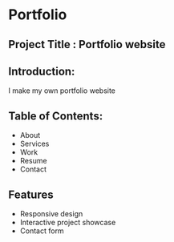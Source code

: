 # Portfolio
## Project Title : Portfolio website
## Introduction:
I make my own portfolio website
## Table of Contents:
   - About
   - Services
   - Work
   - Resume
   - Contact
## Features
   - Responsive design
   - Interactive project showcase
   - Contact form
